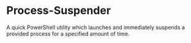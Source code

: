 # Process-Suspender
A quick PowerShell utility which launches and immediately suspends a provided process for a specified amount of time.
